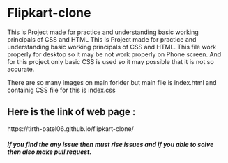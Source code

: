# Flipkart-clone
This is Project made for practice and understanding basic working principals of CSS and HTML
This is Project made for practice and understanding basic working principals of CSS and HTML. This file work properly for desktop so it may be not work properly on Phone screen.
And for this project only basic CSS is used so it may possible that it is not so accurate.

There are so many images on main forlder but main file is index.html and containig CSS file for this is index.css

<h2>Here is the link of web page :</h2>
https://tirth-patel06.github.io/flipkart-clone/

<h5>If you find the any issue then must rise issues and if you able to solve then also make pull request.</h5>
